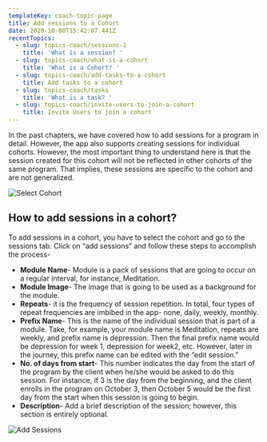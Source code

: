 ```yaml
---
templateKey: coach-topic-page
title: Add sessions to a Cohort
date: 2020-10-08T15:42:07.441Z
recentTopics:
  - slug: topics-coach/sessions-1
    title: 'What is a session? '
  - slug: topics-coach/what-is-a-cohort
    title: 'What is a Cohort? '
  - slug: topics-coach/add-tasks-to-a-cohort
    title: Add tasks to a cohort
  - slug: topics-coach/tasks
    title: 'What is a task? '
  - slug: topics-coach/invite-users-to-join-a-cohort
    title: Invite Users to join a cohort
---
```

In the past chapters, we have covered how to add sessions for a program in detail. However, the app also supports creating sessions for individual cohorts. However, the most important thing to understand here is that the session created for this cohort will not be reflected in other cohorts of the same program. That implies, these sessions are specific to the cohort and are not generalized. 

![Select Cohort](/img/select-cohort-i.png "Select Cohort")

## How to add sessions in a cohort?

To add sessions in a cohort, you have to select the cohort and go to the sessions tab. Click on “add sessions” and follow these steps to accomplish the process-

* **Module Name**- Module is a pack of sessions that are going to occur on a regular interval, for instance, Meditation. 
* **Module Image**- The image that is going to be used as a background for the module.
* **Repeats**- it is the frequency of session repetition. In total, four types of repeat frequencies are imbibed in the app- none, daily, weekly, monthly. 
* **Prefix Name**- This is the name of the individual session that is part of a module. Take, for example, your module name is Meditation, repeats are weekly, and prefix name is depression. Then the final prefix name would be depression for week 1, depression for week2, etc. However, later in the journey, this prefix name can be edited with the “edit session.”
* **No. of days from start**- This number indicates the day from the start of the program by the client when he/she would be asked to do this session. For instance, if 3 is the day from the beginning, and the client enrolls in the program on October 3, then October 5 would be the first day from the start when this session is going to begin. 
* **Description**- Add a brief description of the session; however, this section is entirely optional.

![Add Sessions](/img/add-sessions-i.png "Add Sessions")
